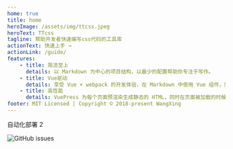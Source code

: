 ```yaml
---
home: true
title: home
heroImage: /assets/img/ttcss.jpeg
heroText: TTcss
tagline: 帮助开发者快速编写css代码的工具库
actionText: 快速上手 →
actionLink: /guide/
features:
    - title: 简洁至上
      details: 以 Markdown 为中心的项目结构，以最少的配置帮助你专注于写作。
    - title: Vue驱动
      details: 享受 Vue + webpack 的开发体验，在 Markdown 中使用 Vue 组件，同时可以使用 Vue 来开发自定义主题。
    - title: 高性能
      details: VuePress 为每个页面预渲染生成静态的 HTML，同时在页面被加载的时候，将作为 SPA 运行。
footer: MIT Licensed | Copyright © 2018-present WangXing
---
```


自动化部署 2

![GitHub issues](https://img.shields.io/github/issues/WangXingWeb/Nblog)
